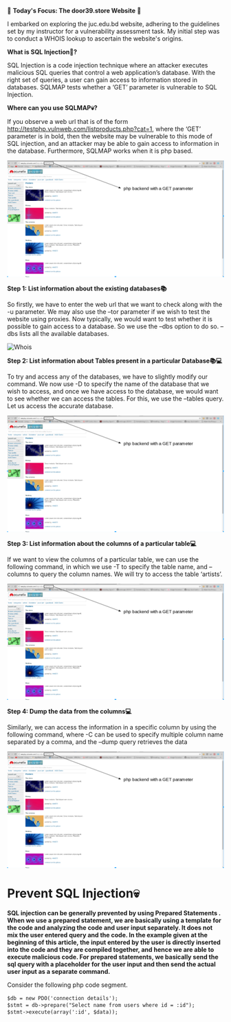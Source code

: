 🎯 **Today's Focus: The door39.store Website** 🎯

I embarked on exploring the juc.edu.bd website, adhering to the guidelines set by my instructor for a vulnerability assessment task. My initial step was to conduct a WHOIS lookup to ascertain the website's origins.

**What is SQL Injection💉?**

SQL Injection is a code injection technique where an attacker executes malicious SQL queries that control a web application’s database. With the right set of queries, a user can gain access to information stored in databases. SQLMAP tests whether a ‘GET’ parameter is vulnerable to SQL Injection. 

**Where can you use SQLMAP💀?**

If you observe a web url that is of the form http://testphp.vulnweb.com/listproducts.php?cat=1, where the ‘GET’ parameter is in bold, then the website may be vulnerable to this mode of SQL injection, and an attacker may be able to gain access to information in the database. Furthermore, SQLMAP works when it is php based. 

![Whois](img/website.png)

**Step 1: List information about the existing databases📚** 

So firstly, we have to enter the web url that we want to check along with the -u parameter. We may also use the –tor parameter if we wish to test the website using proxies. Now typically, we would want to test whether it is possible to gain access to a database. So we use the –dbs option to do so. –dbs lists all the available databases. 

![Whois](img/10.jpg)

**Step 2: List information about Tables present in a particular Database📚💻** 

To try and access any of the databases, we have to slightly modify our command. We now use -D to specify the name of the database that we wish to access, and once we have access to the database, we would want to see whether we can access the tables. For this, we use the –tables query. Let us access the accurate database. 

![Whois](img/website.png)

**Step 3: List information about the columns of a particular table💻** 

If we want to view the columns of a particular table, we can use the following command, in which we use -T to specify the table name, and –columns to query the column names. We will try to access the table ‘artists’. 

![Whois](img/website.png)

**Step 4: Dump the data from the columns💻**

Similarly, we can access the information in a specific column by using the following command, where -C can be used to specify multiple column name separated by a comma, and the –dump query retrieves the data 

![Whois](img/website.png)


# Prevent SQL Injection💀

**SQL injection can be generally prevented by using Prepared Statements . When we use a prepared statement, we are basically using a template for the code and analyzing the code and user input separately. It does not mix the user entered query and the code. In the example given at the beginning of this article, the input entered by the user is directly inserted into the code and they are compiled together, and hence we are able to execute malicious code. For prepared statements, we basically send the sql query with a placeholder for the user input and then send the actual user input as a separate command.**

Consider the following php code segment. 
```
$db = new PDO('connection details');
$stmt = db->prepare("Select name from users where id = :id");
$stmt->execute(array(':id', $data));
```
